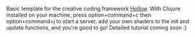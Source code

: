 Basic template for the creative coding framework [Hollow](https://github.com/Ella-Hoeppner/hollow). With Clojure installed 
on your machine, press option+command+c then option+command+j to start a server,
add your own shaders to the init and update functions, and you're good to go!
Detailed tutorial coming soon :)
